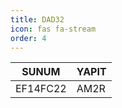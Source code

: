 ```yaml
---
title: DAD32
icon: fas fa-stream
order: 4
---
```



| SUNUM                                                 | YAPIT                                                        |
| ----------------------------------------------------- | ------------------------------------------------------------ |
| EF14FC22                                              | AM2R                         |
